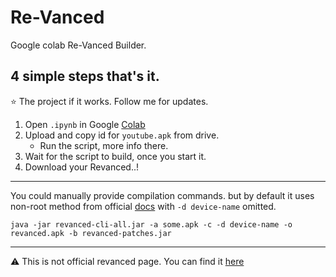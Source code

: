 # Re-Vanced

Google colab Re-Vanced Builder.<br>
## 4 simple steps that's it.
⭐ The project if it works. 
   Follow me for updates.

1. Open `.ipynb` in Google [Colab](https://colab.research.google.com/github/kazimmt/Re-VancedColab-ReVanced-Builder/blob/main/Re-Vanced.ipynb)
2. Upload and copy id for `youtube.apk` from drive.
    * Run the script, more info there.
3. Wait for the script to build, once you start it. 
4. Download your Revanced..!

<hr>

You could manually provide compilation commands.
 but by default it uses non-root method from official [docs](https://github.com/revanced/revanced-documentation/wiki/Using-the-ReVanced-CLI-and-installing-ReVanced)
with `-d device-name` omitted.
``` # Non-Root
java -jar revanced-cli-all.jar -a some.apk -c -d device-name -o revanced.apk -b revanced-patches.jar 
```

<hr>

⚠️ This is not official revanced page. 
You can find it [here](https://github.com/revanced/)
